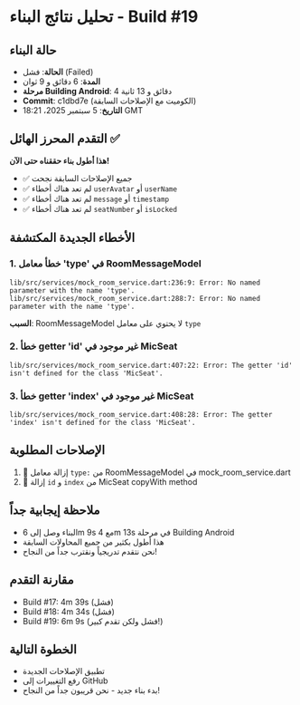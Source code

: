# تحليل نتائج البناء - Build #19

## حالة البناء
- **الحالة**: فشل (Failed)
- **المدة**: 6 دقائق و 9 ثوان
- **مرحلة Building Android**: 4 دقائق و 13 ثانية
- **Commit**: c1dbd7e (الكوميت مع الإصلاحات السابقة)
- **التاريخ**: 5 سبتمبر 2025، 18:21 GMT

## التقدم المحرز الهائل ✅
**هذا أطول بناء حققناه حتى الآن!**
- ✅ جميع الإصلاحات السابقة نجحت
- ✅ لم تعد هناك أخطاء `userAvatar` أو `userName`
- ✅ لم تعد هناك أخطاء `message` أو `timestamp`
- ✅ لم تعد هناك أخطاء `seatNumber` أو `isLocked`

## الأخطاء الجديدة المكتشفة

### 1. خطأ معامل 'type' في RoomMessageModel
```
lib/src/services/mock_room_service.dart:236:9: Error: No named parameter with the name 'type'.
lib/src/services/mock_room_service.dart:288:7: Error: No named parameter with the name 'type'.
```
**السبب**: RoomMessageModel لا يحتوي على معامل `type`

### 2. خطأ getter 'id' غير موجود في MicSeat
```
lib/src/services/mock_room_service.dart:407:22: Error: The getter 'id' isn't defined for the class 'MicSeat'.
```

### 3. خطأ getter 'index' غير موجود في MicSeat
```
lib/src/services/mock_room_service.dart:408:28: Error: The getter 'index' isn't defined for the class 'MicSeat'.
```

## الإصلاحات المطلوبة
1. 🔧 إزالة معامل `type:` من RoomMessageModel في mock_room_service.dart
2. 🔧 إزالة `id` و `index` من MicSeat copyWith method

## ملاحظة إيجابية جداً
- البناء وصل إلى 6m 9s مع 4m 13s في مرحلة Building Android
- هذا أطول بكثير من جميع المحاولات السابقة
- نحن نتقدم تدريجياً ونقترب جداً من النجاح!

## مقارنة التقدم
- Build #17: 4m 39s (فشل)
- Build #18: 4m 34s (فشل)
- Build #19: 6m 9s (فشل ولكن تقدم كبير!)

## الخطوة التالية
- تطبيق الإصلاحات الجديدة
- رفع التغييرات إلى GitHub
- بدء بناء جديد - نحن قريبون جداً من النجاح!

